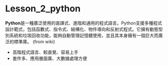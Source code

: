 # Lesson_2_python
**Python**是一種廣泛使用的直譯式、進階和通用的程式語言。Python支援多種程式設計範式，包括函數式、指令式、結構化、物件導向和反射式程式。它擁有動態型別系統和垃圾回收功能，能夠自動管理記憶體使用，並且其本身擁有一個巨大而廣泛的標準庫。 (from wiki)

* 高階程式語言、較直覺、容易上手
* 套件多、應用層面廣、大數據處理方便